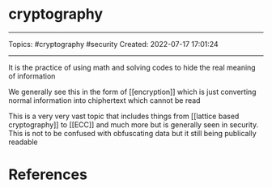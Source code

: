 # cryptography
---
Topics: #cryptography #security
Created: 2022-07-17 17:01:24

---

It is the practice of using math and solving codes to hide the real meaning of information

We generally see this in the form of [[encryption]] which is just converting normal information into chiphertext which cannot be read

This is a very very vast topic that includes things from [[lattice based cryptography]] to [[ECC]] and much more but is generally seen in security. This is not to be confused with obfuscating data but it still being publically readable

# References
